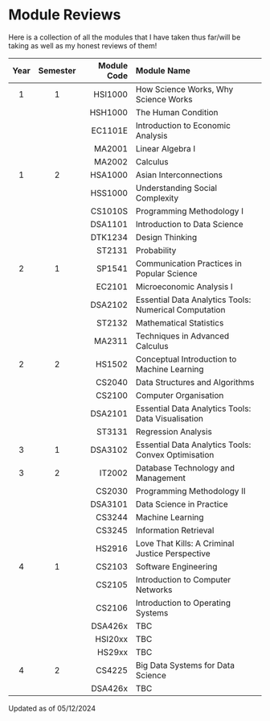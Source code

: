 # Module Reviews

Here is a collection of all the modules that I have taken thus far/will be taking as well as my honest reviews of them!

| Year | Semester | Module Code | Module Name                                           |
|:----:|:--------:|------------:|:------------------------------------------------------|
| 1    | 1        | HSI1000     | How Science Works, Why Science Works                  |
|      |          | HSH1000     | The Human Condition                                   |
|      |          | EC1101E     | Introduction to Economic Analysis                     |
|      |          | MA2001      | Linear Algebra I                                      |
|      |          | MA2002      | Calculus                                              |
| 1    | 2        | HSA1000     | Asian Interconnections                                |
|      |          | HSS1000     | Understanding Social Complexity                       |
|      |          | CS1010S     | Programming Methodology I                             |
|      |          | DSA1101     | Introduction to Data Science                          |
|      |          | DTK1234     | Design Thinking                                       |
|      |          | ST2131      | Probability                                           |
| 2    | 1        | SP1541      | Communication Practices in Popular Science            |
|      |          | EC2101      | Microeconomic Analysis I                              |
|      |          | DSA2102     | Essential Data Analytics Tools: Numerical Computation |
|      |          | ST2132      | Mathematical Statistics                               |
|      |          | MA2311      | Techniques in Advanced Calculus                       |
| 2    | 2        | HS1502      | Conceptual Introduction to Machine Learning           |
|      |          | CS2040      | Data Structures and Algorithms                        |
|      |          | CS2100      | Computer Organisation                                 |
|      |          | DSA2101     | Essential Data Analytics Tools: Data Visualisation    |
|      |          | ST3131      | Regression Analysis                                   |
| 3    | 1        | DSA3102     | Essential Data Analytics Tools: Convex Optimisation   |
| 3    | 2        | IT2002      | Database Technology and Management                    |
|      |          | CS2030      | Programming Methodology II                            |
|      |          | DSA3101     | Data Science in Practice                              |
|      |          | CS3244      | Machine Learning                                      |
|      |          | CS3245      | Information Retrieval                                 |
|      |          | HS2916      | Love That Kills: A Criminal Justice Perspective       |
| 4    | 1        | CS2103      | Software Engineering                                  |
|      |          | CS2105      | Introduction to Computer Networks                     |
|      |          | CS2106      | Introduction to Operating Systems                     |
|      |          | DSA426x     | TBC                                                   |
|      |          | HSI20xx     | TBC                                                   |
|      |          | HS29xx      | TBC                                                   |
| 4    | 2        | CS4225      | Big Data Systems for Data Science                     |
|      |          | DSA426x     | TBC                                                   |


Updated as of 05/12/2024
